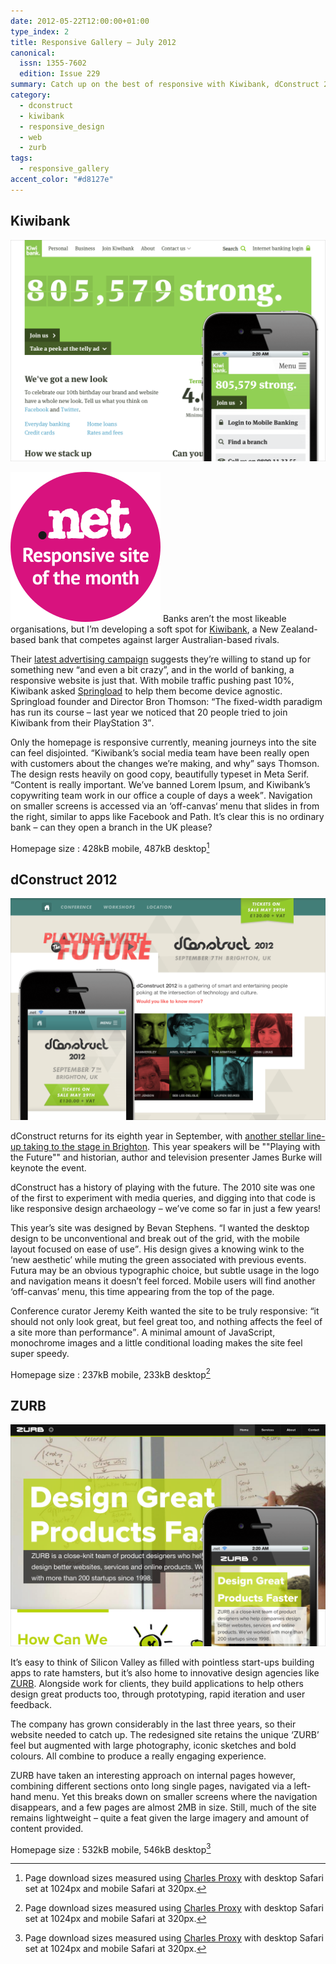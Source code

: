 ```yaml
---
date: 2012-05-22T12:00:00+01:00
type_index: 2
title: Responsive Gallery – July 2012
canonical:
  issn: 1355-7602
  edition: Issue 229
summary: Catch up on the best of responsive with Kiwibank, dConstruct 2012 and ZURB.
category:
  - dconstruct
  - kiwibank
  - responsive_design
  - web
  - zurb
tags:
  - responsive_gallery
accent_color: "#d8127e"
---
```


## Kiwibank

![Kiwibank homepage on a mobile phone with a screenshot of the desktop layout behind.](/media/2012/143/a2/kiwibank.png)

![Responsive site of the month](/media/2012/143/a2/site_of_the_month.svg) Banks aren’t the most likeable organisations, but I’m developing a soft spot for [Kiwibank][1], a New Zealand-based bank that competes against larger Australian-based rivals.

Their [latest advertising campaign][2] suggests they’re willing to stand up for something new “and even a bit crazy”, and in the world of banking, a responsive website is just that. With mobile traffic pushing past 10%, Kiwibank asked [Springload][3] to help them become device agnostic. Springload founder and Director Bron Thomson: <q>The fixed-width paradigm has run its course – last year we noticed that 20 people tried to join Kiwibank from their PlayStation 3</q>.

Only the homepage is responsive currently, meaning journeys into the site can feel disjointed. <q>Kiwibank’s social media team have been really open with customers about the changes we’re making, and why</q> says Thomson. The design rests heavily on good copy, beautifully typeset in Meta Serif. <q>Content is really important. We’ve banned Lorem Ipsum, and Kiwibank’s copywriting team work in our office a couple of days a week</q>. Navigation on smaller screens is accessed via an ‘off-canvas‘ menu that slides in from the right, similar to apps like Facebook and Path. It’s clear this is no ordinary bank – can they open a branch in the UK please?

Homepage size
: 428kB mobile, 487kB desktop[^1]

## dConstruct 2012

![dConstruct homepage on a mobile phone with a screenshot of the desktop layout behind.](/media/2012/143/a2/dconstruct.png)

dConstruct returns for its eighth year in September, with [another stellar line-up taking to the stage in Brighton][4]. This year speakers will be ""Playing with the Future"" and historian, author and television presenter James Burke will keynote the event.

dConstruct has a history of playing with the future. The 2010 site was one of the first to experiment with media queries, and digging into that code is like responsive design archaeology – we’ve come so far in just a few years!

This year’s site was designed by Bevan Stephens. <q>I wanted the desktop design to be unconventional and break out of the grid, with the mobile layout focused on ease of use</q>. His design gives a knowing wink to the ‘new aesthetic’ while muting the green associated with previous events. Futura may be an obvious typographic choice, but subtle usage in the logo and navigation means it doesn’t feel forced. Mobile users will find another ‘off-canvas’ menu, this time appearing from the top of the page.

Conference curator Jeremy Keith wanted the site to be truly responsive: <q>it should not only look great, but feel great too, and nothing affects the feel of a site more than performance</q>. A minimal amount of JavaScript, monochrome images and a little conditional loading makes the site feel super speedy.

Homepage size
: 237kB mobile, 233kB desktop[^1]

## ZURB

![Zurb homepage on a mobile phone with a screenshot of the desktop layout behind.](/media/2012/143/a2/zurb.png)

It’s easy to think of Silicon Valley as filled with pointless start-ups building apps to rate hamsters, but it’s also home to innovative design agencies like [ZURB][5]. Alongside work for clients, they build applications to help others design great products too, through prototyping, rapid iteration and user feedback.

The company has grown considerably in the last three years, so their website needed to catch up. The redesigned site retains the unique ‘ZURB’ feel but augmented with large photography, iconic sketches and bold colours. All combine to produce a really engaging experience.

ZURB have taken an interesting approach on internal pages however, combining different sections onto long single pages, navigated via a left-hand menu. Yet this breaks down on smaller screens where the navigation disappears, and a few pages are almost 2MB in size. Still, much of the site remains lightweight – quite a feat given the large imagery and amount of content provided.

Homepage size
: 532kB mobile, 546kB desktop[^1]

[^1]: Page download sizes measured using [Charles Proxy][6] with desktop Safari set at 1024px and mobile Safari at 320px.

[1]: https://kiwibank.co.nz
[2]: https://www.youtube.com/watch?v=UyaakUyciGg
[3]: https://www.springload.co.nz
[4]: https://2012.dconstruct.org
[5]: https://zurb.com
[6]: https://www.charlesproxy.com
